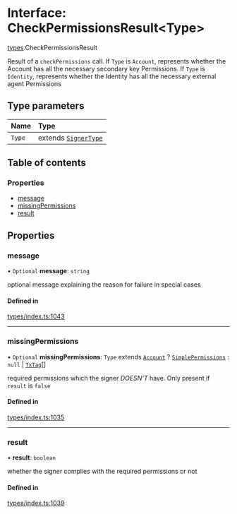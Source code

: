# Interface: CheckPermissionsResult<Type\>

[types](../wiki/types).CheckPermissionsResult

Result of a `checkPermissions` call. If `Type` is `Account`, represents whether the Account
  has all the necessary secondary key Permissions. If `Type` is `Identity`, represents whether the
  Identity has all the necessary external agent Permissions

## Type parameters

| Name | Type |
| :------ | :------ |
| `Type` | extends [`SignerType`](../wiki/types.SignerType) |

## Table of contents

### Properties

- [message](../wiki/types.CheckPermissionsResult#message)
- [missingPermissions](../wiki/types.CheckPermissionsResult#missingpermissions)
- [result](../wiki/types.CheckPermissionsResult#result)

## Properties

### message

• `Optional` **message**: `string`

optional message explaining the reason for failure in special cases

#### Defined in

[types/index.ts:1043](https://github.com/PolymeshAssociation/polymesh-sdk/blob/07a4c5b0/src/types/index.ts#L1043)

___

### missingPermissions

• `Optional` **missingPermissions**: `Type` extends [`Account`](../wiki/types.SignerType#account) ? [`SimplePermissions`](../wiki/types.SimplePermissions) : ``null`` \| [`TxTag`](../wiki/generated.types#txtag)[]

required permissions which the signer *DOESN'T* have. Only present if `result` is `false`

#### Defined in

[types/index.ts:1035](https://github.com/PolymeshAssociation/polymesh-sdk/blob/07a4c5b0/src/types/index.ts#L1035)

___

### result

• **result**: `boolean`

whether the signer complies with the required permissions or not

#### Defined in

[types/index.ts:1039](https://github.com/PolymeshAssociation/polymesh-sdk/blob/07a4c5b0/src/types/index.ts#L1039)
